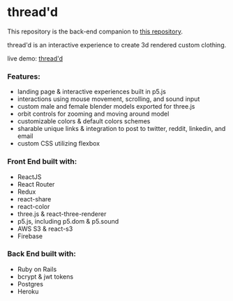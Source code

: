# thread'd

This repository is the back-end companion to [this repository][1].

thread'd is an interactive experience to create 3d rendered custom clothing. 

live demo: [thread'd][2]

### Features: 

- landing page & interactive experiences built in p5.js 
- interactions using mouse movement, scrolling, and sound input
- custom male and female blender models exported for three.js
- orbit controls for zooming and moving around model 
- customizable colors & default colors schemes
- sharable unique links & integration to post to twitter, reddit, linkedin, and email
- custom CSS utilizing flexbox

### Front End built with: 
 
- ReactJS
- React Router
- Redux
- react-share
- react-color
- three.js & react-three-renderer 
- p5.js, including p5.dom & p5.sound
- AWS S3 & react-s3 
- Firebase

### Back End built with: 

- Ruby on Rails 
- bcrypt & jwt tokens 
- Postgres 
- Heroku

[1]:https://github.com/slin12/thread-d-front-end
[2]:https://threadd-adc5f.firebaseapp.com/welcome
